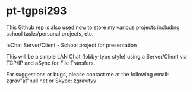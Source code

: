 pt-tgpsi293
===========

This Github rep is also used now to store my various projects including school tasks/personal projects, etc.

leChat Server/Client - School project for presentation

This will be a simple LAN Chat (lobby-type style) using a Server/Client via TCP/IP and aSync for File Transfers.

For suggestions or bugs, please contact me at the following email: zgrav"at"null.net  or Skype: zgravityy